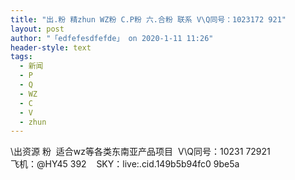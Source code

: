 ```yaml
---
title: "出.粉 精zhun WZ粉 C.P粉 六.合粉 联系 V\Q同号：1023172 921"
layout: post
author: "「edfefesdfefde」 on 2020-1-11 11:26"
header-style: text
tags:
  - 新闻
  - P
  - Q
  - WZ
  - C
  - V
  - zhun
---
```


<head></head>
<body>
  \出资源 粉&nbsp;&nbsp;适合wz等各类东南亚产品项目&nbsp;&nbsp;V\Q同号：10231 72921
 <br> 飞机：@HY45 392&nbsp; &nbsp; SKY：live:.cid.149b5b94fc0 9be5a
 <br> 
 <br>
</body>


